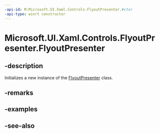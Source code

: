 ```yaml
---
-api-id: M:Microsoft.UI.Xaml.Controls.FlyoutPresenter.#ctor
-api-type: winrt constructor
---
```


<!-- Method syntax
public FlyoutPresenter()
-->

# Microsoft.UI.Xaml.Controls.FlyoutPresenter.FlyoutPresenter

## -description
Initializes a new instance of the [FlyoutPresenter](flyoutpresenter.md) class.

## -remarks

## -examples

## -see-also
